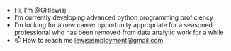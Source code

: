 -  Hi, I’m @GHlewisj
-  I’m currently developing advanced python programming proficiency
-  I’m looking for a new career opportunity appropriate for a seasoned professional who has been removed from data analytic work for a while
- 📫 How to reach me lewisjemployment@gmail.com

<!---
GHlewisj/GHlewisj is a ✨ special ✨ repository because its `README.md` (this file) appears on your GitHub profile.
You can click the Preview link to take a look at your changes.
--->
